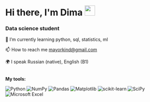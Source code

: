 <h1 align="left"> Hi there, I'm Dima <a href="https://github.com/Dimayo"><img src="https://github.com/blackcater/blackcater/raw/main/images/Hi.gif" height="32"/></a></h1>
<h3 align="left">Data science student</h3>

🌱 I’m currently learning python, sql, statistics, ml<br>

📫 How to reach me mayorkind@gmail.com<br>

🌍 I speak Russian (native), English (B1)<br><br>

**My tools:**<br>

![Python](https://img.shields.io/badge/python-3670A0?style=for-the-badge&logo=python&logoColor=ffdd54)
![NumPy](https://img.shields.io/badge/numpy-%23013243.svg?style=for-the-badge&logo=numpy&logoColor=white)
![Pandas](https://img.shields.io/badge/pandas-%23150458.svg?style=for-the-badge&logo=pandas&logoColor=white)
![Matplotlib](https://img.shields.io/badge/Matplotlib-%23ffffff.svg?style=for-the-badge&logo=Matplotlib&logoColor=black)
![scikit-learn](https://img.shields.io/badge/scikit--learn-%23F7931E.svg?style=for-the-badge&logo=scikit-learn&logoColor=white)
![SciPy](https://img.shields.io/badge/SciPy-%230C55A5.svg?style=for-the-badge&logo=scipy&logoColor=%white)
![Microsoft Excel](https://img.shields.io/badge/Microsoft_Excel-217346?style=for-the-badge&logo=microsoft-excel&logoColor=white)

